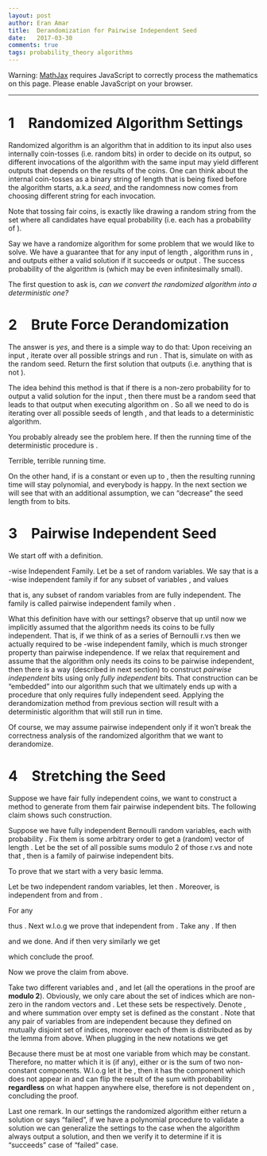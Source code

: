 ```yaml
---
layout: post
author: Eran Amar
title:  Derandomization for Pairwise Independent Seed
date:   2017-03-30
comments: true
tags: probability_theory algorithms
---
```



<script type="math/tex">
\newcommand{\lyxlock}{}
</script>
<noscript>
<div class="warning">
Warning: <a href="http://www.mathjax.org/">MathJax</a> requires JavaScript to correctly process the mathematics on this page. Please enable JavaScript on your browser.
</div><hr>
</hr></noscript>



<h1 class="Section">
<a class="toc" name="toc-Section-1">1</a> Randomized Algorithm Settings
</h1>
<div class="Unindented">
Randomized algorithm is an algorithm that in addition to its input also uses internally <span class="MathJax_Preview"><script type="math/tex">
t
</script>
</span> coin-tosses (i.e. random bits) in order to decide on its output, so different invocations of the algorithm with the same input may yield different outputs that depends on the results of the coins. One can think about the internal coin-tosses as a binary string <span class="MathJax_Preview"><script type="math/tex">
r
</script>
</span> of length <span class="MathJax_Preview"><script type="math/tex">
t
</script>
</span> that is being fixed before the algorithm starts, a.k.a <i>seed</i>, and the randomness now comes from choosing different string for each invocation. 
</div>
<div class="Indented">
Note that tossing <span class="MathJax_Preview"><script type="math/tex">
t
</script>
</span> fair coins, is exactly like drawing a random string <span class="MathJax_Preview"><script type="math/tex">
r
</script>
</span> from the set <span class="MathJax_Preview"><script type="math/tex">
\left\{ 0,1\right\} ^{t}
</script>
</span> where all candidates have equal probability (i.e. each has a probability of <span class="MathJax_Preview"><script type="math/tex">
2^{-t}
</script>
</span>).
</div>
<div class="Indented">
Say we have a randomize algorithm <span class="MathJax_Preview"><script type="math/tex">
A
</script>
</span> for some problem that we would like to solve. We have a guarantee that for any input <span class="MathJax_Preview"><script type="math/tex">
x
</script>
</span> of length <span class="MathJax_Preview"><script type="math/tex">
n
</script>
</span>, algorithm <span class="MathJax_Preview"><script type="math/tex">
A
</script>
</span> runs in <span class="MathJax_Preview"><script type="math/tex">
poly\left(n\right)
</script>
</span>, and outputs either a valid solution <span class="MathJax_Preview"><script type="math/tex">
S
</script>
</span> if it succeeds or output <span class="MathJax_Preview"><script type="math/tex">
failed
</script>
</span>. The success probability of the algorithm is <span class="MathJax_Preview"><script type="math/tex">
p
</script>
</span> (which may be even infinitesimally small). 
</div>
<div class="Indented">
The first question to ask is, <i>can we convert the randomized algorithm into a deterministic one?</i>
</div>
<h1 class="Section">
<a class="toc" name="toc-Section-2">2</a> Brute Force Derandomization
</h1>
<div class="Unindented">
The answer is<i> yes</i>, and there is a simple way to do that: Upon receiving an input <span class="MathJax_Preview"><script type="math/tex">
x
</script>
</span>, iterate over all possible strings <span class="MathJax_Preview"><script type="math/tex">
r\in\left\{ 0,1\right\} ^{t}
</script>
</span> and run <span class="MathJax_Preview"><script type="math/tex">
A_{r}\left(x\right)
</script>
</span>. That is, simulate <span class="MathJax_Preview"><script type="math/tex">
A
</script>
</span> on <span class="MathJax_Preview"><script type="math/tex">
x
</script>
</span> with <span class="MathJax_Preview"><script type="math/tex">
r
</script>
</span> as the random seed. Return the first solution that <span class="MathJax_Preview"><script type="math/tex">
A
</script>
</span> outputs (i.e. anything that is not <span class="MathJax_Preview"><script type="math/tex">
failed
</script>
</span>).
</div>
<div class="Indented">
The idea behind this method is that if there is a non-zero probability for <span class="MathJax_Preview"><script type="math/tex">
A
</script>
</span> to output a valid solution for the input <span class="MathJax_Preview"><script type="math/tex">
x
</script>
</span>, then there must be a random seed that leads to that output when executing algorithm <span class="MathJax_Preview"><script type="math/tex">
A
</script>
</span> on <span class="MathJax_Preview"><script type="math/tex">
x
</script>
</span>. So all we need to do is iterating over all possible seeds of length <span class="MathJax_Preview"><script type="math/tex">
t
</script>
</span>, and that leads to a deterministic algorithm. 
</div>
<div class="Indented">
You probably already see the problem here. If <span class="MathJax_Preview"><script type="math/tex">
t=\mathcal{O}\left(n\right)
</script>
</span> then the running time of the deterministic procedure is <span class="MathJax_Preview"><script type="math/tex">
2^{\mathcal{O}\left(t\right)}poly\left(n\right)
</script>
</span>.
</div>
<div class="Indented">
Terrible, terrible running time.
</div>
<div class="Indented">
On the other hand, if <span class="MathJax_Preview"><script type="math/tex">
t
</script>
</span> is a constant or even up to <span class="MathJax_Preview"><script type="math/tex">
\mathcal{O}\left(\log n\right)
</script>
</span>, then the resulting running time will stay polynomial, and everybody is happy. In the next section we will see that with an additional assumption, we can “decrease” the seed length from <span class="MathJax_Preview"><script type="math/tex">
n
</script>
</span> to <span class="MathJax_Preview"><script type="math/tex">
\log n
</script>
</span> bits.
</div>
<h1 class="Section">
<a class="toc" name="toc-Section-3">3</a> Pairwise Independent Seed
</h1>
<div class="Unindented">
We start off with a definition.
</div>
<div class="Definition">
<span class="MathJax_Preview"><script type="math/tex">
k
</script>
</span>-wise Independent Family. Let <span class="MathJax_Preview"><script type="math/tex">
\mathcal{X}
</script>
</span> be a set of random variables. We say that <span class="MathJax_Preview"><script type="math/tex">
\mathcal{X}
</script>
</span> is a <span class="MathJax_Preview"><script type="math/tex">
k
</script>
</span>-wise independent family if for any subset of <span class="MathJax_Preview"><script type="math/tex">
k
</script>
</span> variables <span class="MathJax_Preview"><script type="math/tex">
X_{1},..,X_{k}\in\mathcal{X}
</script>
</span>, and values <span class="MathJax_Preview"><script type="math/tex">
y_{1},...,y_{k}
</script>
</span> <span class="MathJax_Preview">
<script type="math/tex;mode=display">

\mathbf{P}\left[\bigwedge_{i\in I}X_{i}=y_{i}\right]=\prod_{i\in I}\mathbf{P}\left[X_{i}=y_{i}\right]\qquad\forall I\subseteq\left[k\right]

</script>
</span>
that is, any subset of <span class="MathJax_Preview"><script type="math/tex">
k
</script>
</span> random variables from <span class="MathJax_Preview"><script type="math/tex">
\mathcal{X}
</script>
</span> are fully independent. The family <span class="MathJax_Preview"><script type="math/tex">
\mathcal{X}
</script>
</span> is called pairwise independent family when <span class="MathJax_Preview"><script type="math/tex">
k=2
</script>
</span>.
</div>
<div class="Unindented">

</div>
<div class="Indented">
What this definition have with our settings? observe that up until now we implicitly assumed that the algorithm needs its coins to be fully independent. That is, if we think of <span class="MathJax_Preview"><script type="math/tex">
s
</script>
</span> as a series of Bernoulli r.vs then we actually required <span class="MathJax_Preview"><script type="math/tex">
s
</script>
</span> to be <span class="MathJax_Preview"><script type="math/tex">
t
</script>
</span>-wise independent family, which is much stronger property than pairwise independence. If we relax that requirement and assume that the algorithm only needs its coins to be pairwise independent, then there is a way (described in next section) to construct <span class="MathJax_Preview"><script type="math/tex">
n
</script>
</span> <i>pairwise independent</i> bits using only <span class="MathJax_Preview"><script type="math/tex">
\mathcal{O}\left(\log n\right)
</script>
</span> <i>fully independent</i> bits. That construction can be “embedded” into our algorithm such that we ultimately ends up with a procedure that only requires <span class="MathJax_Preview"><script type="math/tex">
\mathcal{O}\left(\log n\right)
</script>
</span> fully independent seed. Applying the derandomization method from previous section will result with a deterministic algorithm that will still run in <span class="MathJax_Preview"><script type="math/tex">
poly\left(n\right)
</script>
</span> time.
</div>
<div class="Indented">
Of course, we may assume pairwise independent only if it won’t break the correctness analysis of the randomized algorithm that we want to derandomize.
</div>
<h1 class="Section">
<a class="toc" name="toc-Section-4">4</a> Stretching the Seed
</h1>
<div class="Unindented">
Suppose we have <span class="MathJax_Preview"><script type="math/tex">
\approx\log n
</script>
</span> fair fully independent coins, we want to construct a method to generate from them <span class="MathJax_Preview"><script type="math/tex">
\approx n
</script>
</span> fair pairwise independent bits. The following claim shows such construction.
</div>
<div class="Claim">
Suppose we have <span class="MathJax_Preview"><script type="math/tex">
t:=\log\left(n\right)+1
</script>
</span> fully independent Bernoulli random variables, each with probability <span class="MathJax_Preview"><script type="math/tex">
\frac{1}{2}
</script>
</span>. Fix them is some arbitrary order to get a (random) vector <span class="MathJax_Preview"><script type="math/tex">
\mathbf{s}
</script>
</span> of length <span class="MathJax_Preview"><script type="math/tex">
t
</script>
</span>. Let <span class="MathJax_Preview"><script type="math/tex">
\mathcal{S}=\left\{ \left\langle \mathbf{s},\mathbf{x}\right\rangle _{mod2}\mid\mathbf{x}\in\left\{ 0,1\right\} ^{t},\:\:x\ne\mathbf{0}\right\} 
</script>
</span> be the set of all possible sums modulo 2 of those r.vs and note that <span class="MathJax_Preview"><script type="math/tex">
\left|\mathcal{S}\right|=2^{t}-1=\Theta\left(n\right)
</script>
</span>, then <span class="MathJax_Preview"><script type="math/tex">
\mathcal{S}
</script>
</span> is a family of pairwise independent bits.
</div>
<div class="Unindented">
To prove that we start with a very basic lemma.
</div>
<div class="Lemma">
Let <span class="MathJax_Preview"><script type="math/tex">
X,Y\sim Bernoulli\left(0.5\right)
</script>
</span> be two independent random variables, let <span class="MathJax_Preview"><script type="math/tex">
Z=X+Y
</script>
</span> then <span class="MathJax_Preview"><script type="math/tex">
Z\sim Bernoulli\left(0.5\right)
</script>
</span>. Moreover, <span class="MathJax_Preview"><script type="math/tex">
Z
</script>
</span> is independent from <span class="MathJax_Preview"><script type="math/tex">
X
</script>
</span> and from <span class="MathJax_Preview"><script type="math/tex">
Y
</script>
</span>.
</div>
<div class="Proof">
For any <span class="MathJax_Preview"><script type="math/tex">
b\in\left\{ 0,1\right\} 
</script>
</span><span class="MathJax_Preview">
<script type="math/tex;mode=display">
\begin{align*}
\mathbf{P}\left[X+Y=b\right] & =\mathbf{P}\left[X=1,Y=1-b\right]+\mathbf{P}\left[X=0,Y=b\right]\\
 & =\mathbf{P}\left[X=1\right]\mathbf{P}\left[Y=1-b\right]+\mathbf{P}\left[X=0\right]\mathbf{P}\left[Y=b\right]\\
 & =\frac{1}{2}\left(\mathbf{P}\left[Y=1-b\right]+\mathbf{P}\left[Y=1-b\right]\right)\\
 & =\frac{1}{2}
\end{align*}
</script>
</span>
thus <span class="MathJax_Preview"><script type="math/tex">
Z\sim Bernoulli\left(0.5\right)
</script>
</span>. Next w.l.o.g we prove that <span class="MathJax_Preview"><script type="math/tex">
Z
</script>
</span> independent from <span class="MathJax_Preview"><script type="math/tex">
X
</script>
</span>. Take any <span class="MathJax_Preview"><script type="math/tex">
b_{1},b_{2}\in\left\{ 0,1\right\} 
</script>
</span>. If <span class="MathJax_Preview"><script type="math/tex">
b_{1}=b_{2}
</script>
</span> then <span class="MathJax_Preview">
<script type="math/tex;mode=display">
\begin{align*}
\mathbf{P}\left[X=b_{1},Z=b_{2}\right] & =\mathbf{P}\left[X=b_{1},X+Y=b_{1}\right]\\
 & =\mathbf{P}\left[X=b_{1},Y=0\right]\\
 & =\mathbf{P}\left[X=b_{1}\right]\mathbf{P}\left[Y=0\right]\\
 & =\mathbf{P}\left[X=b_{1}\right]\cdot\frac{1}{2}\\
 & =\mathbf{P}\left[X=b_{1}\right]\mathbf{P}\left[Z=b_{1}\right]
\end{align*}
</script>
</span>
and we done. And if <span class="MathJax_Preview"><script type="math/tex">
b_{2}=1-b_{1}
</script>
</span> then very similarly we get<span class="MathJax_Preview">
<script type="math/tex;mode=display">
\begin{align*}
\mathbf{P}\left[X=b_{1},Z=b_{2}\right] & =\mathbf{P}\left[X=b_{1},X+Y=1-b_{1}\right]\\
 & =\mathbf{P}\left[X=b_{1},Y=1\right]\\
 & =\mathbf{P}\left[X=b_{1}\right]\mathbf{P}\left[Z=b_{1}\right]
\end{align*}
</script>
</span>
which conclude the proof.
</div>
<div class="Unindented">
Now we prove the claim from above.
</div>
<div class="Proof">
Take two different variables <span class="MathJax_Preview"><script type="math/tex">
X_{1}=\left\langle \mathbf{s},\mathbf{x}_{1}\right\rangle \in\mathcal{S}
</script>
</span> and <span class="MathJax_Preview"><script type="math/tex">
X_{2}=\left\langle \mathbf{s},\mathbf{x}_{2}\right\rangle \in\mathcal{S}
</script>
</span>, and let <span class="MathJax_Preview"><script type="math/tex">
b_{1},b_{2}\in\left\{ 0,1\right\} 
</script>
</span> (all the operations in the proof are <b>modulo 2</b>). Obviously, we only care about the set of indices which are non-zero in the random vectors <span class="MathJax_Preview"><script type="math/tex">
\mathbf{x}_{1}
</script>
</span> and <span class="MathJax_Preview"><script type="math/tex">
\mathbf{x}_{2}
</script>
</span>. Let these sets be <span class="MathJax_Preview"><script type="math/tex">
I_{1},I_{2}
</script>
</span> respectively. Denote <span class="MathJax_Preview"><script type="math/tex">
M_{0}=\sum_{i\in I_{1}\cap I_{2}}\mathbf{s}_{i}
</script>
</span>, <span class="MathJax_Preview"><script type="math/tex">
M_{1}=\sum_{i\in I_{1}\backslash I_{2}}\mathbf{s}_{i}
</script>
</span> and <span class="MathJax_Preview"><script type="math/tex">
M_{2}=\sum_{i\in I_{2}\backslash I_{1}}\mathbf{s}_{i}
</script>
</span> where summation over empty set is defined as the constant <span class="MathJax_Preview"><script type="math/tex">
0
</script>
</span>. Note that any pair of variables from <span class="MathJax_Preview"><script type="math/tex">
\left\{ M_{0},M_{1},M_{2}\right\} 
</script>
</span> are independent because they defined on mutually disjoint set of indices, moreover each of them is distributed as <span class="MathJax_Preview"><script type="math/tex">
Bernoulli\left(0.5\right)
</script>
</span> by the lemma from above. When plugging in the new notations we get<span class="MathJax_Preview">
<script type="math/tex;mode=display">
\begin{align*}
\mathbf{P}\left[X_{1}=b_{1},\:X_{2}=b_{2}\right] & =\mathbf{P}\left[M_{0}+M_{1}=b_{1},\:M_{0}+M_{2}=b_{2}\right]
\end{align*}
</script>
</span>
Because <span class="MathJax_Preview"><script type="math/tex">
I_{1}\ne I_{2}
</script>
</span> there must be at most one variable from <span class="MathJax_Preview"><script type="math/tex">
\left\{ M_{0},M_{1},M_{2}\right\} 
</script>
</span> which may be constant. Therefore, no matter which <span class="MathJax_Preview"><script type="math/tex">
M_{i}
</script>
</span> it is (if any), either <span class="MathJax_Preview"><script type="math/tex">
X_{1}
</script>
</span> or <span class="MathJax_Preview"><script type="math/tex">
X_{2}
</script>
</span> is the sum of two non-constant components. W.l.o.g let it be <span class="MathJax_Preview"><script type="math/tex">
X_{1}
</script>
</span>, then it has the <span class="MathJax_Preview"><script type="math/tex">
M_{1}
</script>
</span> component which does not appear in <span class="MathJax_Preview"><script type="math/tex">
X_{2}
</script>
</span> and can flip the result of the sum with probability <span class="MathJax_Preview"><script type="math/tex">
0.5
</script>
</span> <b>regardless</b> on what happen anywhere else, therefore <span class="MathJax_Preview"><script type="math/tex">
X_{1}
</script>
</span> is not dependent on <span class="MathJax_Preview"><script type="math/tex">
X_{2}
</script>
</span>, concluding the proof.
</div>
<div class="Unindented">

</div>
<div class="Indented">
Last one remark. In our settings the randomized algorithm either return a solution or says “failed”, if we have a polynomial procedure to validate a solution we can generalize the settings to the case when the algorithm always output a solution, and then we verify it to determine if it is “succeeds” case of “failed” case.
</div>
